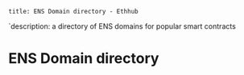 `title: ENS Domain directory - Ethhub`  

`description: a directory of ENS domains for popular smart contracts

# ENS Domain directory

